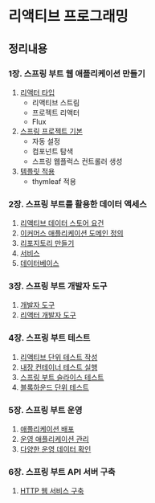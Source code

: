 # 리액티브 프로그래밍

## 정리내용
### 1장. 스프링 부트 웹 애플리케이션 만들기
1. [리액터 타입](https://www.notion.so/1f7d41edd6cf4f17889b7b6d02286c5f)
   - 리액티브 스트림
   - 프로젝트 리액터
   - Flux
2. [스프링 프로젝트 기본](https://www.notion.so/6214734e64a045d1bc00232455ca3d15)
   - 자동 설정
   - 컴포넌트 탐색
   - 스프링 웹플럭스 컨트롤러 생성
3. [템플릿 적용](https://www.notion.so/3-ff907ca7396c479e80d0e27ea7f4a6b6)
   - thymleaf 적용

### 2장. 스프링 부트를 활용한 데이터 액세스
1. [리액티브 데이터 스토어 요건](https://www.notion.so/1-a1c1744746fe46eca3f7ef542161c962)
2. [이커머스 애플리케이션 도메인 정의](https://www.notion.so/2-fb7c81ad1c3f4ffa94367891e785fbfc)
3. [리포지토리 만들기](https://www.notion.so/3-a5e1b55ebd854bb78275f767d19411ac)
4. [서비스](notion.so/4-fb509d1f71894a55882976362d50e755)
5. [데이터베이스](https://www.notion.so/5-7902b34a799d43818addf9c04c1dd231)

### 3장. 스프링 부트 개발자 도구
1. [개발자 도구](https://www.notion.so/1-71826e30b9e845a3a3c363832484bfa9)
2. [리액터 개발자 도구](https://www.notion.so/2-bb0edb0e18d14fd09b205b199fafe731)

### 4장. 스프링 부트 테스트
1. [리액티브 단위 테스트 작성](https://www.notion.so/1-d30024a263c949789968ef545fe1b997)
2. [내장 컨테이너 테스트 실행](https://www.notion.so/2-3973d39f3b244ffbb3b7b03a4008c07a)
3. [스프링 부트 슬라이스 테스트](https://www.notion.so/3-6ec5695b26904286b4d0fd24dcf04c61)
4. [블록하운드 단위 테스트](https://www.notion.so/4-d904220bb1034d68bee4059a0fd5f156)

### 5장. 스프링 부트 운영
1. [애플리케이션 배포](https://www.notion.so/1-cd389d0f698a47d6ae84f47d022f83a2)
2. [운영 애플리케이션 관리](https://www.notion.so/154cc3352aa041afb7c308f12eabc4d6)
3. [다양한 운영 데이터 확인](https://www.notion.so/3-aa3e120033e0403bb99345f474271f7b)

### 6장. 스프링 부트 API 서버 구축
1. [HTTP 웹 서비스 구축](https://www.notion.so/1-HTTP-ac224e22eb77486995781803339d228d)